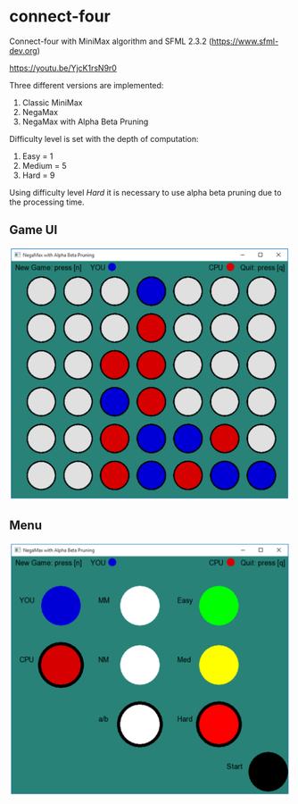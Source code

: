 # connect-four
Connect-four with MiniMax algorithm and SFML 2.3.2 (https://www.sfml-dev.org)

https://youtu.be/YjcK1rsN9r0

Three different versions are implemented:

1. Classic MiniMax
2. NegaMax
3. NegaMax with Alpha Beta Pruning

Difficulty level is set with the depth of computation:

1. Easy = 1
2. Medium = 5
3. Hard = 9

Using difficulty level *Hard* it is necessary to use alpha beta pruning due to the processing time.

## Game UI

![game-ui](minimax_game.png)

## Menu

![menu](minimax.png)


